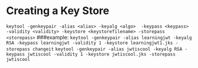 # Creating a Key Store
`keytool -genkeypair -alias <alias> -keyalg <algo>  -keypass <keypass> -validity <validity> -keystore <keystorefilename> -storepass <storepass>`
###example:
`keytool -genkeypair -alias learningjwt -keyalg RSA -keypass learningjwt -validity 1 -keystore learningjwt1.jks -storepass changeit`
`keytool -genkeypair -alias jwtiscool -keyalg RSA -keypass jwtiscool -validity 1 -keystore jwtiscool.jks -storepass jwtiscool`